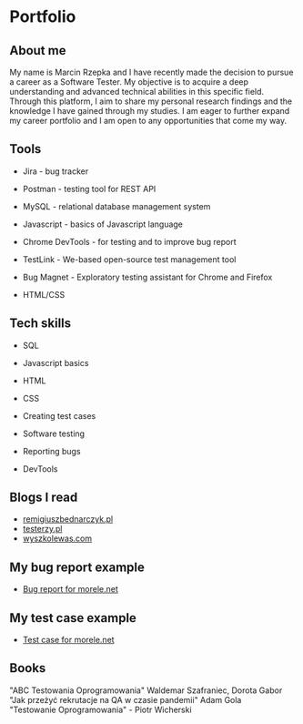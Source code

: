 # Portfolio


## About me
My name is Marcin Rzepka and I have recently made the decision to pursue a career as a Software Tester. My objective is to acquire a deep understanding and advanced technical abilities in this specific field. Through this platform, I aim to share my personal research findings and the knowledge I have gained through my studies. I am eager to further expand my career portfolio and I am open to any opportunities that come my way.

## Tools

* Jira - bug tracker

* Postman - testing tool for REST API

* MySQL - relational database management system

* Javascript - basics of Javascript language

* Chrome DevTools - for testing and to improve bug report

* TestLink - We-based open-source test management tool

* Bug Magnet - Exploratory testing assistant for Chrome and Firefox
* HTML/CSS

## Tech skills

* SQL

* Javascript basics

* HTML

* CSS

* Creating test cases

* Software testing

* Reporting bugs

* DevTools

## Blogs I read

* [remigiuszbednarczyk.pl](remigiuszbednarczyk.pl)<br>
* [testerzy.pl](testerzy.pl)<br>
* [wyszkolewas.com](www.wyszkolewas.com.pl/blog/)

## My bug report example


* [Bug report for morele.net](https://docs.google.com/document/d/1R4nvAigmE3Ox0-oF-sUJ68RN0sow-aVo/edit?usp=sharing&ouid=117712944018414349555&rtpof=true&sd=true)





## My test case example

* [Test case for morele.net](https://docs.google.com/spreadsheets/d/1ePlWL2T5S6vnK6o6kR-0Va8CUUSFONvK/edit?usp=sharing&ouid=117712944018414349555&rtpof=true&sd=true)



## Books

 "ABC Testowania Oprogramowania" Waldemar Szafraniec, Dorota Gabor<br>
 "Jak przeżyć rekrutacje na QA w czasie pandemii" Adam Gola<br>
 "Testowanie Oprogramowania" - Piotr Wicherski 


